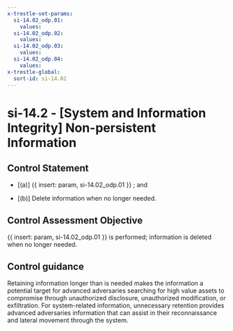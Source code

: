 ```yaml
---
x-trestle-set-params:
  si-14.02_odp.01:
    values:
  si-14.02_odp.02:
    values:
  si-14.02_odp.03:
    values:
  si-14.02_odp.04:
    values:
x-trestle-global:
  sort-id: si-14.02
---
```


# si-14.2 - \[System and Information Integrity\] Non-persistent Information

## Control Statement

- \[(a)\] {{ insert: param, si-14.02_odp.01 }} ; and

- \[(b)\] Delete information when no longer needed.

## Control Assessment Objective

{{ insert: param, si-14.02_odp.01 }} is performed;
information is deleted when no longer needed.

## Control guidance

Retaining information longer than is needed makes the information a potential target for advanced adversaries searching for high value assets to compromise through unauthorized disclosure, unauthorized modification, or exfiltration. For system-related information, unnecessary retention provides advanced adversaries information that can assist in their reconnaissance and lateral movement through the system.
